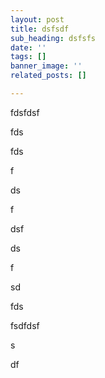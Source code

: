 ```yaml
---
layout: post
title: dsfsdf
sub_heading: dsfsfs
date: ''
tags: []
banner_image: ''
related_posts: []

---
```

fdsfdsf

fds

fds

f

ds

f

dsf

ds

f

sd

fds

fsdfdsf

s

df